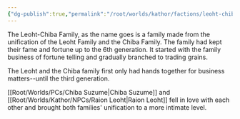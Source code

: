 ```yaml
---
{"dg-publish":true,"permalink":"/root/worlds/kathor/factions/leoht-chiba-family/"}
---
```


The Leoht-Chiba Family, as the name goes is a family made from the unification of the Leoht Family and the Chiba Family. The family had kept their fame and fortune up to the 6th generation. It started with the family business of fortune telling and gradually branched to trading grains. 

The Leoht and the Chiba family first only had hands together for business matters--until the third generation. 

[[Root/Worlds/PCs/Chiba Suzume\|Chiba Suzume]] and [[Root/Worlds/Kathor/NPCs/Raion Leoht\|Raion Leoht]] fell in love with each other and brought both families' unification to a more intimate level.
